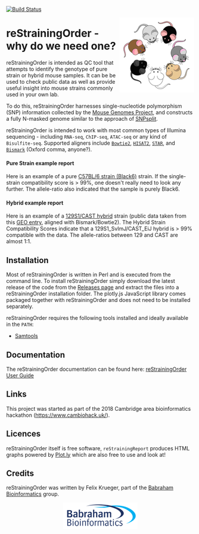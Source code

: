 [![Build Status](https://travis-ci.org/FelixKrueger/reStrainingOrder.svg?branch=master)](https://travis-ci.org/FelixKrueger/reStrainingOrder)

<img title="Odd One Out" align="right" id="header_img" src="Docs/Images/mice_logo.png">

# reStrainingOrder - why do we need one?
reStrainingOrder is intended as QC tool that attempts to identify the genotype of pure strain or hybrid mouse samples. It can be be used to check public data as well as provide useful insight into mouse strains commonly used in your own lab.

To do this, reStrainingOrder harnesses single-nucleotide polymorphism (SNP) information collected by the [Mouse Genomes Project](https://www.mousegenomes.org/), and constructs a fully N-masked genome similar to the approach of [SNPsplit](http://felixkrueger.github.io/SNPsplit/).

reStrainingOrder is intended to work with most common types of Illumina sequencing - including `RNA-seq`, `ChIP-seq`, `ATAC-seq` or any kind of `Bisulfite-seq`. Supported aligners include [`Bowtie2`](https://github.com/BenLangmead/bowtie2), [`HISAT2`](https://ccb.jhu.edu/software/hisat2/index.shtml), [`STAR`](https://github.com/alexdobin/STAR), and [`Bismark`](https://github.com/FelixKrueger/Bismark) (Oxford comma, anyone?).

#### Pure Strain example report

Here is an example of a pure [C57BL/6 strain (Black6)](https://www.bioinformatics.babraham.ac.uk/projects/reStrainingOrder/pure_strain_example.html) strain. If the single-strain compatibility score is > 99%, one doesn't really need to look any further. The allele-ratio also indicated that the sample is purely Black6.

#### Hybrid example report

Here is an example of a [129S1/CAST hybrid](https://www.bioinformatics.babraham.ac.uk/projects/reStrainingOrder/129_CAST_hybrid_example.html) strain (public data taken from this [GEO entry](https://www.ncbi.nlm.nih.gov/geo/query/acc.cgi?acc=GSM753570), aligned with Bismark/Bowtie2). The Hybrid Strain Compatibility Scores indicate that a 129S1_SvImJ/CAST_EiJ hybrid is > 99% compatible with the data. The allele-ratios between 129 and CAST are almost 1:1.


## Installation

Most of reStrainingOrder is written in Perl and is executed from the command line. To install reStrainingOrder simply download the latest release of the code from the [Releases page](https://github.com/FelixKrueger/reStrainingOrder/releases) and extract the files into a reStrainingOrder installation folder. The plotly.js JavaScript library comes packaged together with reStrainingOrder and does not need to be installed separately.

reStrainingOrder requires the following tools installed and ideally available in the `PATH`:
- [Samtools](http://samtools.sourceforge.net/)


## Documentation
The reStrainingOrder documentation can be found here: [reStrainingOrder User Guide](./Docs/README.md)


## Links

This project was started as part of the 2018 Cambridge area bioinformatics hackathon (https://www.cambiohack.uk/).

## Licences

reStrainingOrder itself is free software, `reStrainingReport` produces HTML graphs powered by [Plot.ly](https://plot.ly/javascript/) which are also free to use and look at!

## Credits
reStrainingOrder was written by Felix Krueger, part of the [Babraham Bioinformatics](https://www.bioinformatics.babraham.ac.uk) group.
<p align="center"> <img title="Babraham Bioinformatics" id="logo_img" src="Docs/Images/bioinformatics_logo.png"></p>
